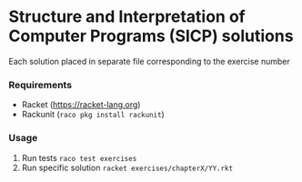 # Structure and Interpretation of Computer Programs (SICP) solutions

Each solution placed in separate file corresponding to the exercise number

### Requirements

* Racket (https://racket-lang.org)
* Rackunit (`raco pkg install rackunit`)

### Usage

1. Run tests `raco test exercises`
2. Run specific solution `racket exercises/chapterX/YY.rkt`
